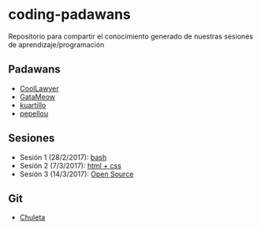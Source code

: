 # coding-padawans
Repositorio para compartir el conocimiento generado de nuestras sesiones de aprendizaje/programación

## Padawans
 - [CoolLawyer](https://github.com/CoolLawyer)
 - [GataMeow](https://github.com/GataMeow)
 - [kuartillo](https://github.com/kuartillo)
 - [pepellou](https://github.com/pepellou)

## Sesiones

 - Sesión 1 (28/2/2017): [bash](sessions/bash.md)
 - Sesión 2 (7/3/2017): [html + css](sessions/html_css.md)
 - Sesión 3 (14/3/2017): [Open Source](sessions/open_source.md)

## Git

 - [Chuleta](sessions/git.md)
